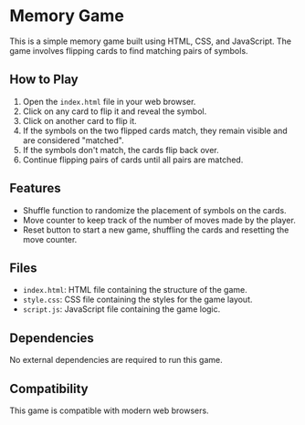 # Memory Game

This is a simple memory game built using HTML, CSS, and JavaScript. The game involves flipping cards to find matching pairs of symbols.

## How to Play

1. Open the `index.html` file in your web browser.
2. Click on any card to flip it and reveal the symbol.
3. Click on another card to flip it.
4. If the symbols on the two flipped cards match, they remain visible and are considered "matched".
5. If the symbols don't match, the cards flip back over.
6. Continue flipping pairs of cards until all pairs are matched.

## Features

- Shuffle function to randomize the placement of symbols on the cards.
- Move counter to keep track of the number of moves made by the player.
- Reset button to start a new game, shuffling the cards and resetting the move counter.

## Files

- `index.html`: HTML file containing the structure of the game.
- `style.css`: CSS file containing the styles for the game layout.
- `script.js`: JavaScript file containing the game logic.

## Dependencies

No external dependencies are required to run this game.

## Compatibility

This game is compatible with modern web browsers.
